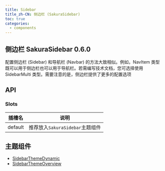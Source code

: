 ```yaml
---
title: Sidebar
title_zh-CN: 侧边栏 (SakuraSidebar)
toc: true
categories:
  - components
---
```


## 侧边栏 SakuraSidebar <SupTag>0.6.0</SupTag>

配置侧边栏 (Sidebar) 和导航栏 (Navbar) 的方法大致相似。例如，NavItem 类型既可以用于侧边栏也可以用于导航栏。若需编写技术文档，您可选择使用 SidebarMulti 类型。需要注意的是，侧边栏提供了更多的配置选项

## API

### Slots

| 插槽名  | 说明                            |
| ------- | ------------------------------- |
| default | 推荐放入`SakuraSidebar`主题组件 |

## 主题组件

- [SidebarThemeDynamic](/components-themes/SidebarThemeDynamic)
- [SidebarThemeOverview](/components-themes/SidebarThemeOverview)
